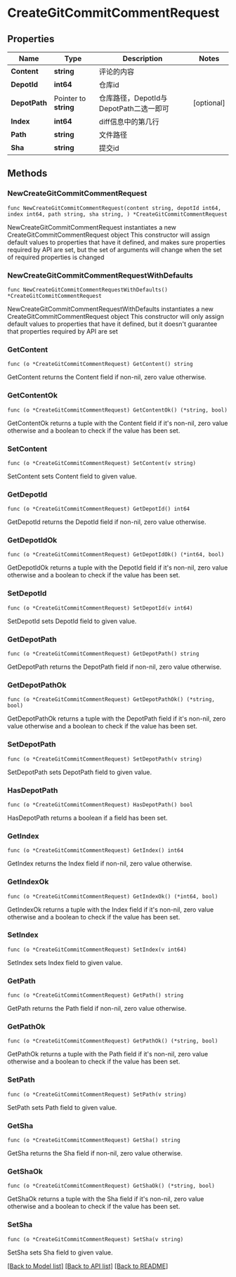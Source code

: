 # CreateGitCommitCommentRequest

## Properties

Name | Type | Description | Notes
------------ | ------------- | ------------- | -------------
**Content** | **string** | 评论的内容 | 
**DepotId** | **int64** | 仓库id | 
**DepotPath** | Pointer to **string** | 仓库路径，DepotId与DepotPath二选一即可 | [optional] 
**Index** | **int64** | diff信息中的第几行 | 
**Path** | **string** | 文件路径 | 
**Sha** | **string** | 提交id | 

## Methods

### NewCreateGitCommitCommentRequest

`func NewCreateGitCommitCommentRequest(content string, depotId int64, index int64, path string, sha string, ) *CreateGitCommitCommentRequest`

NewCreateGitCommitCommentRequest instantiates a new CreateGitCommitCommentRequest object
This constructor will assign default values to properties that have it defined,
and makes sure properties required by API are set, but the set of arguments
will change when the set of required properties is changed

### NewCreateGitCommitCommentRequestWithDefaults

`func NewCreateGitCommitCommentRequestWithDefaults() *CreateGitCommitCommentRequest`

NewCreateGitCommitCommentRequestWithDefaults instantiates a new CreateGitCommitCommentRequest object
This constructor will only assign default values to properties that have it defined,
but it doesn't guarantee that properties required by API are set

### GetContent

`func (o *CreateGitCommitCommentRequest) GetContent() string`

GetContent returns the Content field if non-nil, zero value otherwise.

### GetContentOk

`func (o *CreateGitCommitCommentRequest) GetContentOk() (*string, bool)`

GetContentOk returns a tuple with the Content field if it's non-nil, zero value otherwise
and a boolean to check if the value has been set.

### SetContent

`func (o *CreateGitCommitCommentRequest) SetContent(v string)`

SetContent sets Content field to given value.


### GetDepotId

`func (o *CreateGitCommitCommentRequest) GetDepotId() int64`

GetDepotId returns the DepotId field if non-nil, zero value otherwise.

### GetDepotIdOk

`func (o *CreateGitCommitCommentRequest) GetDepotIdOk() (*int64, bool)`

GetDepotIdOk returns a tuple with the DepotId field if it's non-nil, zero value otherwise
and a boolean to check if the value has been set.

### SetDepotId

`func (o *CreateGitCommitCommentRequest) SetDepotId(v int64)`

SetDepotId sets DepotId field to given value.


### GetDepotPath

`func (o *CreateGitCommitCommentRequest) GetDepotPath() string`

GetDepotPath returns the DepotPath field if non-nil, zero value otherwise.

### GetDepotPathOk

`func (o *CreateGitCommitCommentRequest) GetDepotPathOk() (*string, bool)`

GetDepotPathOk returns a tuple with the DepotPath field if it's non-nil, zero value otherwise
and a boolean to check if the value has been set.

### SetDepotPath

`func (o *CreateGitCommitCommentRequest) SetDepotPath(v string)`

SetDepotPath sets DepotPath field to given value.

### HasDepotPath

`func (o *CreateGitCommitCommentRequest) HasDepotPath() bool`

HasDepotPath returns a boolean if a field has been set.

### GetIndex

`func (o *CreateGitCommitCommentRequest) GetIndex() int64`

GetIndex returns the Index field if non-nil, zero value otherwise.

### GetIndexOk

`func (o *CreateGitCommitCommentRequest) GetIndexOk() (*int64, bool)`

GetIndexOk returns a tuple with the Index field if it's non-nil, zero value otherwise
and a boolean to check if the value has been set.

### SetIndex

`func (o *CreateGitCommitCommentRequest) SetIndex(v int64)`

SetIndex sets Index field to given value.


### GetPath

`func (o *CreateGitCommitCommentRequest) GetPath() string`

GetPath returns the Path field if non-nil, zero value otherwise.

### GetPathOk

`func (o *CreateGitCommitCommentRequest) GetPathOk() (*string, bool)`

GetPathOk returns a tuple with the Path field if it's non-nil, zero value otherwise
and a boolean to check if the value has been set.

### SetPath

`func (o *CreateGitCommitCommentRequest) SetPath(v string)`

SetPath sets Path field to given value.


### GetSha

`func (o *CreateGitCommitCommentRequest) GetSha() string`

GetSha returns the Sha field if non-nil, zero value otherwise.

### GetShaOk

`func (o *CreateGitCommitCommentRequest) GetShaOk() (*string, bool)`

GetShaOk returns a tuple with the Sha field if it's non-nil, zero value otherwise
and a boolean to check if the value has been set.

### SetSha

`func (o *CreateGitCommitCommentRequest) SetSha(v string)`

SetSha sets Sha field to given value.



[[Back to Model list]](../README.md#documentation-for-models) [[Back to API list]](../README.md#documentation-for-api-endpoints) [[Back to README]](../README.md)


